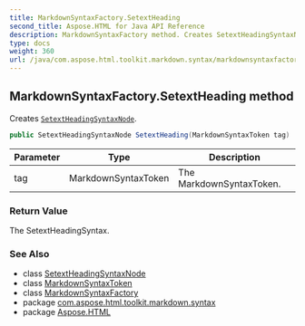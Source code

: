 ```yaml
---
title: MarkdownSyntaxFactory.SetextHeading
second_title: Aspose.HTML for Java API Reference
description: MarkdownSyntaxFactory method. Creates SetextHeadingSyntaxNode
type: docs
weight: 360
url: /java/com.aspose.html.toolkit.markdown.syntax/markdownsyntaxfactory/setextheading/
---
```

## MarkdownSyntaxFactory.SetextHeading method

Creates [`SetextHeadingSyntaxNode`](../../setextheadingsyntaxnode/).

```java
public SetextHeadingSyntaxNode SetextHeading(MarkdownSyntaxToken tag)
```

| Parameter | Type | Description |
| --- | --- | --- |
| tag | MarkdownSyntaxToken | The MarkdownSyntaxToken. |

### Return Value

The SetextHeadingSyntax.

### See Also

* class [SetextHeadingSyntaxNode](../../setextheadingsyntaxnode/)
* class [MarkdownSyntaxToken](../../markdownsyntaxtoken/)
* class [MarkdownSyntaxFactory](../)
* package [com.aspose.html.toolkit.markdown.syntax](../../../com.aspose.html.toolkit.markdown.syntax/)
* package [Aspose.HTML](../../../)
